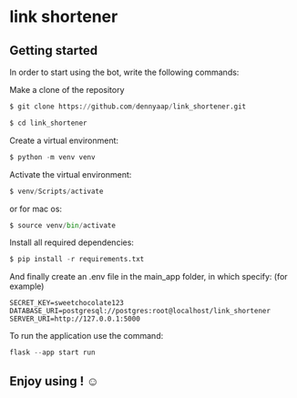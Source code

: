 # link shortener
## Getting started

In order to start using the bot, write the following commands:

Make a clone of the repository
```python
$ git clone https://github.com/dennyaap/link_shortener.git
```
```python
$ cd link_shortener
```

Create a virtual environment:
```python
$ python -m venv venv
```

Activate the virtual environment:
```python
$ venv/Scripts/activate
```

or for mac os:
```python
$ source venv/bin/activate
```

Install all required dependencies:
```python
$ pip install -r requirements.txt
```

And finally create an .env file in the main_app folder, in which specify: (for example)
```
SECRET_KEY=sweetchocolate123
DATABASE_URI=postgresql://postgres:root@localhost/link_shortener
SERVER_URI=http://127.0.0.1:5000
``` 

To run the application use the command:
```python
flask --app start run
```


## Enjoy using ! :relaxed: